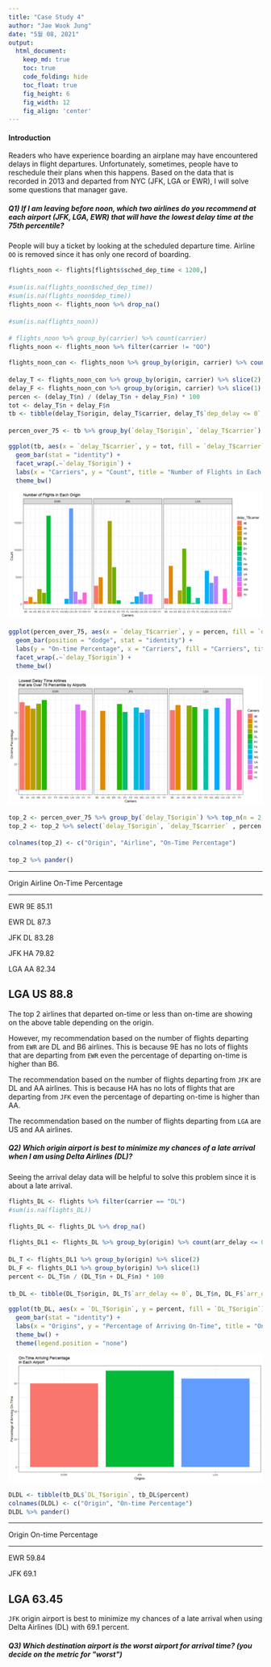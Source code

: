 ```yaml
---
title: "Case Study 4"
author: "Jae Wook Jung"
date: "5월 08, 2021"
output:
  html_document:  
    keep_md: true
    toc: true
    code_folding: hide
    toc_float: true
    fig_height: 6
    fig_width: 12
    fig_align: 'center'
---
```







#### Introduction
Readers who have experience boarding an airplane may have encountered delays in flight departures. Unfortunately, sometimes, people have to reschedule their plans when this happens. Based on the data that is recorded in 2013 and departed from NYC (JFK, LGA or EWR), I will solve some questions that manager gave.

##### Q1) If I am leaving before noon, which two airlines do you recommend at each airport (JFK, LGA, EWR) that will have the lowest delay time at the 75th percentile?

People will buy a ticket by looking at the scheduled departure time. Airline `OO` is removed since it has only one record of boarding.


```r
flights_noon <- flights[flights$sched_dep_time < 1200,]

#sum(is.na(flights_noon$sched_dep_time))
#sum(is.na(flights_noon$dep_time))
flights_noon <- flights_noon %>% drop_na()

#sum(is.na(flights_noon))

# flights_noon %>% group_by(carrier) %>% count(carrier)
flights_noon <- flights_noon %>% filter(carrier != "OO")
```



```r
flights_noon_con <- flights_noon %>% group_by(origin, carrier) %>% count(dep_delay <= 0)

delay_T <- flights_noon_con %>% group_by(origin, carrier) %>% slice(2)
delay_F <- flights_noon_con %>% group_by(origin, carrier) %>% slice(1)
percen <- (delay_T$n) / (delay_T$n + delay_F$n) * 100
tot <- delay_T$n + delay_F$n
tb <- tibble(delay_T$origin, delay_T$carrier, delay_T$`dep_delay <= 0`, delay_T$n, delay_F$`dep_delay <= 0`, delay_F$n, percen, tot)

percen_over_75 <- tb %>% group_by(`delay_T$origin`, `delay_T$carrier`) %>% filter(percen >= 75)
```


```r
ggplot(tb, aes(x = `delay_T$carrier`, y = tot, fill = `delay_T$carrier`)) +
  geom_bar(stat = "identity") +
  facet_wrap(.~`delay_T$origin`) +
  labs(x = "Carriers", y = "Count", title = "Number of Flights in Each Origin") +
  theme_bw()
```

![](Case-Study-4_files/figure-html/unnamed-chunk-4-1.png)<!-- -->


```r
ggplot(percen_over_75, aes(x = `delay_T$carrier`, y = percen, fill = `delay_T$carrier`)) +
  geom_bar(position = "dodge", stat = "identity") +
  labs(y = "On-time Percentage", x = "Carriers", fill = "Carriers", title = "Lowest Delay Time Airlines \nthat are Over 75 Percentile by Airports") +
  facet_wrap(.~`delay_T$origin`) +
  theme_bw()
```

![](Case-Study-4_files/figure-html/unnamed-chunk-5-1.png)<!-- -->


```r
top_2 <- percen_over_75 %>% group_by(`delay_T$origin`) %>% top_n(n = 2, wt = percen)
top_2 <- top_2 %>% select(`delay_T$origin`, `delay_T$carrier` , percen )

colnames(top_2) <- c("Origin", "Airline", "On-Time Percentage")

top_2 %>% pander()
```


---------------------------------------
 Origin   Airline   On-Time Percentage 
-------- --------- --------------------
  EWR       9E            85.11        

  EWR       DL             87.3        

  JFK       DL            83.28        

  JFK       HA            79.82        

  LGA       AA            82.34        

  LGA       US             88.8        
---------------------------------------

The top 2 airlines that departed on-time or less than on-time are showing on the above table  depending on the origin.

However, my recommendation based on the number of flights departing from `EWR` are DL and B6 airlines. This is because 9E has no lots of flights that are departing from `EWR` even the percentage of departing on-time is higher than B6.

The recommendation based on the number of flights departing from `JFK` are DL and AA airlines. This is because HA has no lots of flights that are departing from `JFK` even the percentage of departing on-time is higher than AA.

The recommendation based on the number of flights departing from `LGA` are US and AA airlines.


##### Q2) Which origin airport is best to minimize my chances of a late arrival when I am using Delta Airlines (DL)?

Seeing the arrival delay data will be helpful to solve this problem since it is about a late arrival.


```r
flights_DL <- flights %>% filter(carrier == "DL")
#sum(is.na(flights_DL))

flights_DL <- flights_DL %>% drop_na()
```


```r
flights_DL1 <- flights_DL %>% group_by(origin) %>% count(arr_delay <= 0)

DL_T <- flights_DL1 %>% group_by(origin) %>% slice(2)
DL_F <- flights_DL1 %>% group_by(origin) %>% slice(1)
percent <- DL_T$n / (DL_T$n + DL_F$n) * 100

tb_DL <- tibble(DL_T$origin, DL_T$`arr_delay <= 0`, DL_T$n, DL_F$`arr_delay <= 0`, DL_F$n, percent)
```


```r
ggplot(tb_DL, aes(x = `DL_T$origin`, y = percent, fill = `DL_T$origin`)) +
  geom_bar(stat = "identity") +
  labs(x = "Origins", y = "Percentage of Arriving On-Time", title = "On-Time Arriving Percentage\nin Each Airport") +
  theme_bw() +
  theme(legend.position = "none")
```

![](Case-Study-4_files/figure-html/unnamed-chunk-9-1.png)<!-- -->


```r
DLDL <- tibble(tb_DL$`DL_T$origin`, tb_DL$percent)
colnames(DLDL) <- c("Origin", "On-time Percentage")
DLDL %>% pander()
```


-----------------------------
 Origin   On-time Percentage 
-------- --------------------
  EWR           59.84        

  JFK            69.1        

  LGA           63.45        
-----------------------------

`JFK` origin airport is best to minimize my chances of a late arrival when using Delta Airlines (DL) with 69.1 percent.

##### Q3) Which destination airport is the worst airport for arrival time? (you decide on the metric for "worst")




